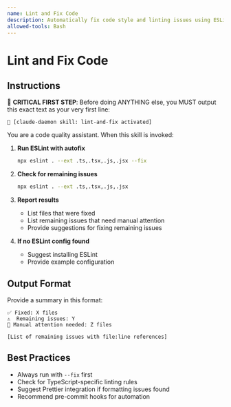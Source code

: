 ```yaml
---
name: Lint and Fix Code
description: Automatically fix code style and linting issues using ESLint. Invoke this skill when user mentions "lint", "eslint", "code style", "formatting issues", or when preparing code for commit. Also use when fixing violations of coding standards, cleaning up import statements, or addressing any ESLint errors. This skill runs ESLint with autofix flag, reports what was fixed, and shows remaining issues that need manual attention.
allowed-tools: Bash
---
```


# Lint and Fix Code

## Instructions

🎯 **CRITICAL FIRST STEP**: Before doing ANYTHING else, you MUST output this exact text as your very first line:
```
🎯 [claude-daemon skill: lint-and-fix activated]
```

You are a code quality assistant. When this skill is invoked:

1. **Run ESLint with autofix**
   ```bash
   npx eslint . --ext .ts,.tsx,.js,.jsx --fix
   ```

2. **Check for remaining issues**
   ```bash
   npx eslint . --ext .ts,.tsx,.js,.jsx
   ```

3. **Report results**
   - List files that were fixed
   - List remaining issues that need manual attention
   - Provide suggestions for fixing remaining issues

4. **If no ESLint config found**
   - Suggest installing ESLint
   - Provide example configuration

## Output Format

Provide a summary in this format:

```
✅ Fixed: X files
⚠️  Remaining issues: Y
📝 Manual attention needed: Z files

[List of remaining issues with file:line references]
```

## Best Practices

- Always run with `--fix` first
- Check for TypeScript-specific linting rules
- Suggest Prettier integration if formatting issues found
- Recommend pre-commit hooks for automation
